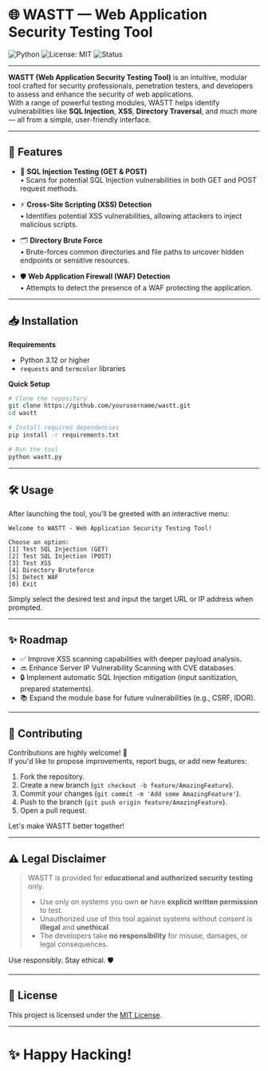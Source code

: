 
# 🌐 WASTT — Web Application Security Testing Tool

![Python](https://img.shields.io/badge/Python-3.x-blue.svg)
![License: MIT](https://img.shields.io/badge/License-MIT-yellow.svg)
![Status](https://img.shields.io/badge/Status-Active-brightgreen.svg)

---

**WASTT (Web Application Security Testing Tool)** is an intuitive, modular tool crafted for security professionals, penetration testers, and developers to assess and enhance the security of web applications.  
With a range of powerful testing modules, WASTT helps identify vulnerabilities like **SQL Injection**, **XSS**, **Directory Traversal**, and much more — all from a simple, user-friendly interface.

---

## 🚀 Features

- 🔎 **SQL Injection Testing (GET & POST)**  
  • Scans for potential SQL Injection vulnerabilities in both GET and POST request methods.

- ⚡ **Cross-Site Scripting (XSS) Detection**  
  • Identifies potential XSS vulnerabilities, allowing attackers to inject malicious scripts.

- 🗂️ **Directory Brute Force**  
  • Brute-forces common directories and file paths to uncover hidden endpoints or sensitive resources.

- 🛡️ **Web Application Firewall (WAF) Detection**  
  • Attempts to detect the presence of a WAF protecting the application.

---

## 📥 Installation

**Requirements**  
- Python 3.12 or higher
- `requests` and `termcolor` libraries

**Quick Setup**

```bash
# Clone the repository
git clone https://github.com/yourusername/wastt.git
cd wastt

# Install required dependencies
pip install -r requirements.txt

# Run the tool
python wastt.py
```

---

## 🛠️ Usage

After launching the tool, you'll be greeted with an interactive menu:

```plaintext
Welcome to WASTT - Web Application Security Testing Tool!

Choose an option:
[1] Test SQL Injection (GET)
[2] Test SQL Injection (POST)
[3] Test XSS
[4] Directory Bruteforce
[5] Detect WAF
[0] Exit
```

Simply select the desired test and input the target URL or IP address when prompted.

---

## ✨ Roadmap

- ✅ Improve XSS scanning capabilities with deeper payload analysis.
- 🔜 Enhance Server IP Vulnerability Scanning with CVE databases.
- 🔒 Implement automatic SQL Injection mitigation (input sanitization, prepared statements).
- 📚 Expand the module base for future vulnerabilities (e.g., CSRF, IDOR).

---

## 🤝 Contributing

Contributions are highly welcome! 🚀  
If you'd like to propose improvements, report bugs, or add new features:

1. Fork the repository.
2. Create a new branch (`git checkout -b feature/AmazingFeature`).
3. Commit your changes (`git commit -m 'Add some AmazingFeature'`).
4. Push to the branch (`git push origin feature/AmazingFeature`).
5. Open a pull request.

Let's make WASTT better together!

---

## ⚠️ Legal Disclaimer

> WASTT is provided for **educational and authorized security testing** only.
> - Use only on systems you own **or** have **explicit written permission** to test.
> - Unauthorized use of this tool against systems without consent is **illegal** and **unethical**.
> - The developers take **no responsibility** for misuse, damages, or legal consequences.

Use responsibly. Stay ethical. 🛡️

---

## 📄 License

This project is licensed under the [MIT License](LICENSE).

---

# ✨ Happy Hacking!
